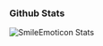 ### Github Stats

![SmileEmoticon Stats](https://github-readme-stats.vercel.app/api?username=SmileEmoticon&count_private=true&show_icons=true&theme=radical)
